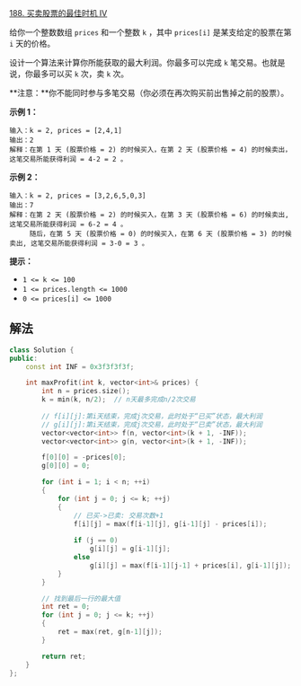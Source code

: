 [188. 买卖股票的最佳时机 IV](https://leetcode.cn/problems/best-time-to-buy-and-sell-stock-iv/)

给你一个整数数组 `prices` 和一个整数 `k` ，其中 `prices[i]` 是某支给定的股票在第 `i` 天的价格。

设计一个算法来计算你所能获取的最大利润。你最多可以完成 `k` 笔交易。也就是说，你最多可以买 `k` 次，卖 `k` 次。

**注意：**你不能同时参与多笔交易（你必须在再次购买前出售掉之前的股票）。

 

**示例 1：**

```
输入：k = 2, prices = [2,4,1]
输出：2
解释：在第 1 天 (股票价格 = 2) 的时候买入，在第 2 天 (股票价格 = 4) 的时候卖出，这笔交易所能获得利润 = 4-2 = 2 。
```

**示例 2：**

```
输入：k = 2, prices = [3,2,6,5,0,3]
输出：7
解释：在第 2 天 (股票价格 = 2) 的时候买入，在第 3 天 (股票价格 = 6) 的时候卖出, 这笔交易所能获得利润 = 6-2 = 4 。
     随后，在第 5 天 (股票价格 = 0) 的时候买入，在第 6 天 (股票价格 = 3) 的时候卖出, 这笔交易所能获得利润 = 3-0 = 3 。
```

 

**提示：**

- `1 <= k <= 100`
- `1 <= prices.length <= 1000`
- `0 <= prices[i] <= 1000`



## 解法

```cc
class Solution {
public:
    const int INF = 0x3f3f3f3f;

    int maxProfit(int k, vector<int>& prices) {
        int n = prices.size();
        k = min(k, n/2);  // n天最多完成n/2次交易
        
        // f[i][j]:第i天结束，完成j次交易，此时处于“已买”状态，最大利润
        // g[i][j]:第i天结束，完成j次交易，此时处于“已卖”状态，最大利润
        vector<vector<int>> f(n, vector<int>(k + 1, -INF));
        vector<vector<int>> g(n, vector<int>(k + 1, -INF));

        f[0][0] = -prices[0];
        g[0][0] = 0;

        for (int i = 1; i < n; ++i)
        {
            for (int j = 0; j <= k; ++j)
            {
                // 已买->已卖: 交易次数+1
                f[i][j] = max(f[i-1][j], g[i-1][j] - prices[i]);
                
                if (j == 0)
                	g[i][j] = g[i-1][j];
                else
                    g[i][j] = max(f[i-1][j-1] + prices[i], g[i-1][j]);
            }
        }

        // 找到最后一行的最大值
        int ret = 0;
        for (int j = 0; j <= k; ++j)
        {
            ret = max(ret, g[n-1][j]);
        }

        return ret;
    }
};
```

